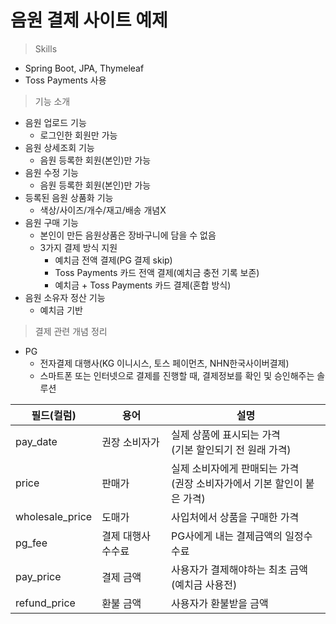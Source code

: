 # 음원 결제 사이트 예제
>Skills
- Spring Boot, JPA, Thymeleaf
- Toss Payments 사용
>기능 소개
- 음원 업로드 기능
  - 로그인한 회원만 가능
- 음원 상세조회 기능
  - 음원 등록한 회원(본인)만 가능
- 음원 수정 기능
  - 음원 등록한 회원(본인)만 가능
- 등록된 음원 상품화 기능
  - 색상/사이즈/개수/재고/배송 개념X
- 음원 구매 기능
  - 본인이 만든 음원상품은 장바구니에 담을 수 없음
  - 3가지 결제 방식 지원
    - 예치금 전액 결제(PG 결제 skip)
    - Toss Payments 카드 전액 결제(예치금 충전 기록 보존)
    - 예치금 + Toss Payments 카드 결제(혼합 방식)
- 음원 소유자 정산 기능
  - 예치금 기반
  
> 결제 관련 개념 정리
- PG 
  - 전자결제 대행사(KG 이니시스, 토스 페이먼츠, NHN한국사이버결제)
  - 스마트폰 또는 인터넷으로 결제를 진행할 때, 결제정보를 확인 및 승인해주는 솔루션
  

| 필드(컬럼)          | 용어         | 설명                                                |
|-----------------|------------|---------------------------------------------------|
| pay_date        | 권장 소비자가    | 실제 상품에 표시되는 가격<br/>(기본 할인되기 전 원래 가격)              |
| price           | 판매가        | 실제 소비자에게 판매되는 가격<br/>(권장 소비자가에서 기본 할인이 붙은 가격)     |
| wholesale_price | 도매가        | 사입처에서 상품을 구매한 가격                                  |
| pg_fee          | 결제 대행사 수수료 | PG사에게 내는 결제금액의 일정수수료                              |
| pay_price       | 결제 금액      | 사용자가 결제해야하는 최초 금액(예치금 사용전)                        |
| refund_price    | 환불 금액      | 사용자가 환불받을 금액                                      |
